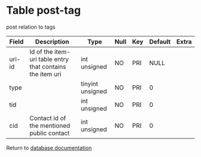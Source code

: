 Table post-tag
===========
post relation to tags

| Field | Description | Type | Null | Key | Default | Extra |
| ----- | ----------- | ---- | ---- | --- | ------- | ----- |
| uri-id | Id of the item-uri table entry that contains the item uri | int unsigned     | NO | PRI | NULL |  |    
| type   |                                                           | tinyint unsigned | NO | PRI | 0    |  |    
| tid    |                                                           | int unsigned     | NO | PRI | 0    |  |    
| cid    | Contact id of the mentioned public contact                | int unsigned     | NO | PRI | 0    |  |    

Return to [database documentation](help/database)
